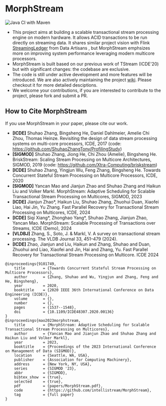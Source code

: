 <meta name="robots" content="noindex">

# MorphStream

![Java CI with Maven](https://github.com/intellistream/MorphStream/workflows/Java%20CI%20with%20Maven/badge.svg?branch=master)

- This project aims at building a scalable transactional stream processing engine on modern hardware. It allows ACID
  transactions to be run directly on streaming data. It shares similar project vision with
  Flink [StreamingLedger](https://www.ververica.com/hubfs/Ververica/Docs/%5B2018-08%5D-dA-Streaming-Ledger-whitepaper.pdf)
  from Data Artisans , but MorphStream emphsizes more on improving system performance leveraging modern multicore
  processors.
- MorphStream is built based on our previous work of TStream (ICDE'20) but with significant changes: the codebase are
  exclusive.
- The code is still under active development and more features will be introduced. We are also actively maintaining the
  project [wiki](https://github.com/intellistream/MorphStream/wiki). Please checkout it for more detailed desciptions.
- We welcome your contributions, if you are interested to contribute to the project, please fork and submit a PR. 

## How to Cite MorphStream

If you use MorphStream in your paper, please cite our work.

* **[ICDE]** Shuhao Zhang, Bingsheng He, Daniel Dahlmeier, Amelie Chi Zhou, Thomas Heinze. Revisiting the design of data
  stream processing systems on multi-core processors, ICDE, 2017 (code: https://github.com/ShuhaoZhangTony/ProfilingStudy)
* **[SIGMOD]** Shuhao Zhang, Jiong He, Chi Zhou (Amelie), Bingsheng He. BriskStream: Scaling Stream Processing on
  Multicore Architectures, SIGMOD, 2019 (code: https://github.com/Xtra-Computing/briskstream)
* **[ICDE]** Shuhao Zhang, Yingjun Wu, Feng Zhang, Bingsheng He. Towards Concurrent Stateful Stream Processing on
  Multicore Processors, ICDE, 2020
* **[SIGMOD]** Yancan Mao and Jianjun Zhao and Shuhao Zhang and Haikun Liu and Volker Markl. MorphStream: Adaptive
  Scheduling for Scalable Transactional Stream Processing on Multicores, SIGMOD, 2023
* **[ICDE]** Jianjun Zhao*, Haikun Liu, Shuhao Zhang, Zhuohui Duan, Xiaofei Liao, Hai Jin, Yu Zhang. Fast Parallel Recovery for Transactional Stream Processing on Multicores, ICDE, 2024
* **[ICDE]** Siqi Xiang*, Zhonghao Yang*, Shuhao Zhang, Jianjun Zhao, Yancan Mao. MorphStream: Scalable Processing of Transactions over Streams, ICDE (Demo), 2024
* **[VLDBJ]** Zhang, S., Soto, J. & Markl, V. A survey on transactional stream processing. The VLDB Journal 33, 451–479 (2024).
* **[ICDE]** Zhao, Jianjun and Liu, Haikun and Zhang, Shuhao and Duan, Zhuohui and Liao, Xiaofei and Jin, Hai and Zhang, Yu. Fast Parallel Recovery for Transactional Stream Processing on Multicore. ICDE 2024
```
@inproceedings{9101749,
	title        = {Towards Concurrent Stateful Stream Processing on Multicore Processors},
	author       = {Zhang, Shuhao and Wu, Yingjun and Zhang, Feng and He, Bingsheng},
	year         = 2020,
	booktitle    = {2020 IEEE 36th International Conference on Data Engineering (ICDE)},
	volume       = {},
	number       = {},
	pages        = {1537--1548},
	doi          = {10.1109/ICDE48307.2020.00136}
}
@inproceedings{mao2023morphstream,
	title        = {MorphStream: Adaptive Scheduling for Scalable Transactional Stream Processing on Multicores},
	author       = {Yancan Mao and Jianjun Zhao and Shuhao Zhang and Haikun Liu and Volker Markl},
	year         = 2023,
	booktitle    = {Proceedings of the 2023 International Conference on Management of Data (SIGMOD)},
	location     = {Seattle, WA, USA},
	publisher    = {Association for Computing Machinery},
	address      = {New York, NY, USA},
	series       = {SIGMOD '23},
	abbr         = {SIGMOD},
	bibtex_show  = {true},
	selected     = {true},
	pdf          = {papers/MorphStream.pdf},
	code         = {https://github.com/intellistream/MorphStream},
	tag          = {full paper}
}
```
